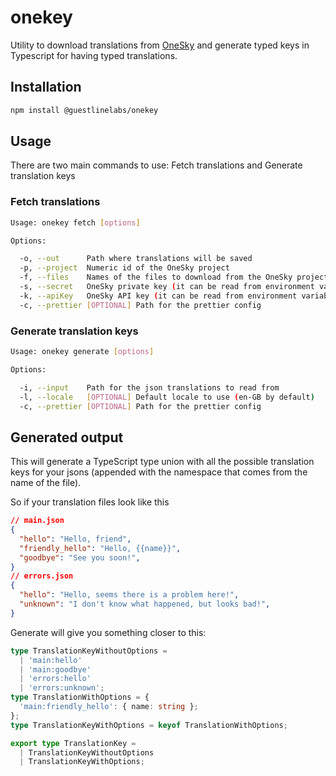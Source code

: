 # onekey

Utility to download translations from [OneSky](https://www.oneskyapp.com/) and generate typed keys in Typescript for having typed translations.

## Installation

```bash
npm install @guestlinelabs/onekey
```

## Usage

There are two main commands to use: Fetch translations and Generate translation keys

### Fetch translations

```bash
Usage: onekey fetch [options]

Options:

  -o, --out      Path where translations will be saved
  -p, --project  Numeric id of the OneSky project
  -f, --files    Names of the files to download from the OneSky project separated by commas
  -s, --secret   OneSky private key (it can be read from environment variable ONESKY_SECRET)
  -k, --apiKey   OneSky API key (it can be read from environment variable ONESKY_API_KEY)
  -c, --prettier [OPTIONAL] Path for the prettier config
```

### Generate translation keys

```bash
Usage: onekey generate [options]

Options:

  -i, --input    Path for the json translations to read from
  -l, --locale   [OPTIONAL] Default locale to use (en-GB by default)
  -c, --prettier [OPTIONAL] Path for the prettier config
```

## Generated output

This will generate a TypeScript type union with all the possible translation keys for your jsons (appended with the namespace that comes from the name of the file).

So if your translation files look like this

```json
// main.json
{
  "hello": "Hello, friend",
  "friendly_hello": "Hello, {{name}}",
  "goodbye": "See you soon!",
}
// errors.json
{
  "hello": "Hello, seems there is a problem here!",
  "unknown": "I don't know what happened, but looks bad!",
}
```

Generate will give you something closer to this:

```typescript
type TranslationKeyWithoutOptions =
  | 'main:hello'
  | 'main:goodbye'
  | 'errors:hello'
  | 'errors:unknown';
type TranslationWithOptions = {
  'main:friendly_hello': { name: string };
};
type TranslationKeyWithOptions = keyof TranslationWithOptions;

export type TranslationKey =
  | TranslationKeyWithoutOptions
  | TranslationKeyWithOptions;
```
